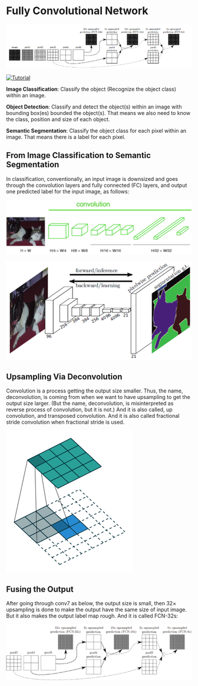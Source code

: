 # Fully Convolutional Network

![FCN-1](../images/FCN.png)

[![Tutorial](https://img.youtube.com/vi/xr_2dwZDH6U/0.jpg)](https://youtu.be/xr_2dwZDH6U)

**Image Classification**: Classify the object (Recognize the object class) within an image.


**Object Detection**: Classify and detect the object(s) within an image with bounding box(es) bounded the object(s). That means we also need to know the class, position and size of each object.


**Semantic Segmentation**: Classify the object class for each pixel within an image. That means there is a label for each pixel.

## From Image Classification to Semantic Segmentation

In classification, conventionally, an input image is downsized and goes through the convolution layers and fully connected (FC) layers, and output one predicted label for the input image, as follows:

![FCN-2](../images/fcnet2.png)

![FCN-3](../images/fcnet3.png)

## Upsampling Via Deconvolution

Convolution is a process getting the output size smaller. Thus, the name, deconvolution, is coming from when we want to have upsampling to get the output size larger. (But the name, deconvolution, is misinterpreted as reverse process of convolution, but it is not.) And it is also called, up convolution, and transposed convolution. And it is also called fractional stride convolution when fractional stride is used.

![FCN-4](../images/fcn4.gif)

## Fusing the Output

After going through conv7 as below, the output size is small, then 32× upsampling is done to make the output have the same size of input image. But it also makes the output label map rough. And it is called FCN-32s:

![FCN-5](../images/FCN5.png)